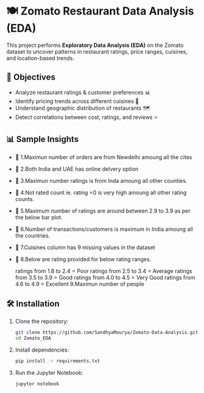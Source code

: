 # 🍽️ Zomato Restaurant Data Analysis (EDA)

This project performs **Exploratory Data Analysis (EDA)** on the Zomato dataset to uncover patterns in restaurant ratings, price ranges, cuisines, and location-based trends.

## 📌 Objectives
- Analyze restaurant ratings & customer preferences 📊
- Identify pricing trends across different cuisines 🍔
- Understand geographic distribution of restaurants 🗺️
- Detect correlations between cost, ratings, and reviews ⭐

## 📊 Sample Insights
- 🔹 1.Maximun number of orders are from Newdelhi amoung all the cites

- 🔹 2.Both India and UAE has online delvery option

- 🔹 3.Maximun number ratings is from Inda amoung all other counties.

- 🔹 4.Not rated count ie. rating =0 is very high amoung all other rating counts.

- 🔹 5.Maximum number of ratings are around between 2.9 to 3.9 as per the below bar plot.

- 🔹 6.Number of transactions/customers is maximum in India amoung all the countries.

- 🔹 7.Cuisines column has 9 missing values in the dataset

- 🔹 8.Below are rating provided for below rating ranges.

  ratings from 1.8 to 2.4 = Poor
  ratings from 2.5 to 3.4 = Average
  ratings from 3.5 to 3.9 = Good
  ratings from 4.0 to 4.5 = Very Good
  ratings from 4.6 to 4.9 = Excellent
  9.Maximun number of people 


## 🛠 Installation
1. Clone the repository:
   ```sh
   git clone https://github.com/SandhyaMourya/Zomato-Data-Analysis.git
   cd Zomato_EDA
   ```

2. Install dependencies:
   ```sh
   pip install -r requirements.txt
   ```

3. Run the Jupyter Notebook:
   ```sh
   jupyter notebook
   ```






